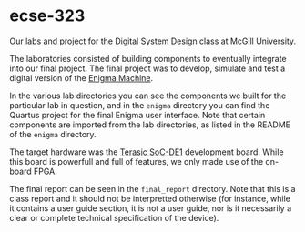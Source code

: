 # ecse-323
Our labs and project for the Digital System Design class at McGill University. 

The laboratories consisted of building components to eventually integrate into our final project. The final project was to develop, simulate and test a digital version of the [Enigma Machine](https://en.wikipedia.org/wiki/Enigma_machine). 

In the various lab directories you can see the components we built for the particular lab in question, and in the `enigma` directory you can find the Quartus project for the final Enigma user interface. Note that certain components are imported from the lab directories, as listed in the README of the `enigma` directory. 

The target hardware was the [Terasic SoC-DE1](http://www.terasic.com.tw/cgi-bin/page/archive.pl?Language=English&No=836) development board. While this board is powerfull and full of features, we only made use of the on-board FPGA. 

The final report can be seen in the `final_report` directory. Note that this is a class report and it should not be interpretted otherwise (for instance, while it contains a user guide section, it is not a user guide, nor is it necessarily a clear or complete technical specification of the device). 
